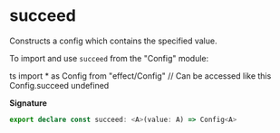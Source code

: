 # succeed

Constructs a config which contains the specified value.

To import and use `succeed` from the "Config" module:

ts
import \* as Config from "effect/Config"
// Can be accessed like this
Config.succeed
undefined

**Signature**

```ts
export declare const succeed: <A>(value: A) => Config<A>
```
